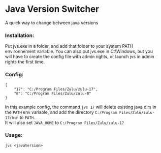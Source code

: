 # Java Version Switcher

A quick way to change between java versions

### Installation:
Put jvs.exe in a folder, and add that folder to your system PATH environnement variable.
You can also put jvs.exe in C:\Windows, but you will have to create the config file with admin rights, or launch jvs in admin rights the first time.

### Config:
```
{
    "17": "C:/Program Files/Zulu/zulu-17",
    "8": "C:/Program Files/Zulu/zulu-8"
}
```
In this example config, the command `jvs 17` will delete existing java dirs in the `PATH` env variable, and add the directory `C:/Program Files/Zulu/zulu-17/bin` to `PATH`.
<br/>It will also set `JAVA_HOME` to `C:/Program Files/Zulu/zulu-17`

### Usage:
`jvs <javaVersion>`
